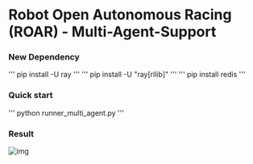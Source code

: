 # Robot Open Autonomous Racing (ROAR) - Multi-Agent-Support

### New Dependency
'''
pip install -U ray
'''
'''
pip install -U "ray[rllib]" 
'''
'''
pip install redis
'''

### Quick start
'''
python runner_multi_agent.py
'''


### Result
![img](https://lh4.googleusercontent.com/LZ8KGJXVh-fIpk_php4efI__S979uRv423DiCZAv0cTjUXcI04QXbnciYfuGGCGuMVjPR8OWq8Pniw9in-u-FsTym6eoOYGY5yDZfiqkg98BaTtz3Iie3Wiucct7eF3OzJJyhdbl)
